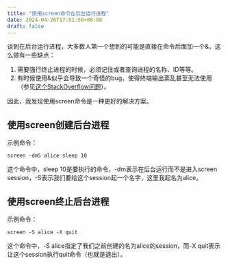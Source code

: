 ```yaml
---
title: "使用screen命令在后台运行进程"
date: 2024-04-26T17:01:50+08:00
draft: false
---
```


谈到在后台运行进程，大多数人第一个想到的可能是直接在命令后面加一个&，这么做有一些缺点：

1. 需要强行终止进程的时候，必须记住或者查询进程的名称、ID等等。
2. 有时候使用&似乎会导致一个奇怪的bug，使得终端输出紊乱甚至无法使用（参见[这个StackOverflow问题](https://askubuntu.com/questions/1459049/bash-script-launching-background-process-breaks-terminal-output-and-kills-backgr)）。

因此，我发现使用screen命令是一种更好的解决方案。

## 使用screen创建后台进程

示例命令：
```
screen -dmS alice sleep 10
```

这个命令中，sleep 10是要执行的命令，-dm表示在后台运行而不是进入screen session，-S表示我们要给这个session起一个名字，这里我起名为alice。


## 使用screen终止后台进程

示例命令：
```
screen -S alice -X quit
```

这个命令中，-S alice指定了我们之前创建的名为alice的session，而-X quit表示让这个session执行quit命令（也就是退出）。

